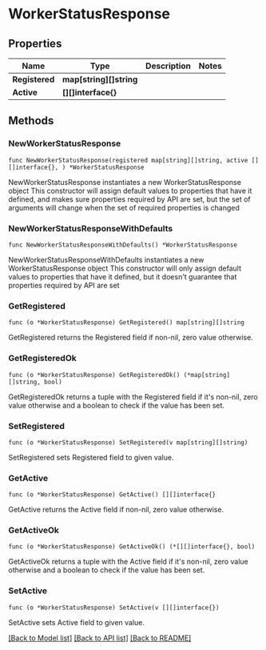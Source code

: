 # WorkerStatusResponse

## Properties

Name | Type | Description | Notes
------------ | ------------- | ------------- | -------------
**Registered** | **map[string][]string** |  | 
**Active** | **[][]interface{}** |  | 

## Methods

### NewWorkerStatusResponse

`func NewWorkerStatusResponse(registered map[string][]string, active [][]interface{}, ) *WorkerStatusResponse`

NewWorkerStatusResponse instantiates a new WorkerStatusResponse object
This constructor will assign default values to properties that have it defined,
and makes sure properties required by API are set, but the set of arguments
will change when the set of required properties is changed

### NewWorkerStatusResponseWithDefaults

`func NewWorkerStatusResponseWithDefaults() *WorkerStatusResponse`

NewWorkerStatusResponseWithDefaults instantiates a new WorkerStatusResponse object
This constructor will only assign default values to properties that have it defined,
but it doesn't guarantee that properties required by API are set

### GetRegistered

`func (o *WorkerStatusResponse) GetRegistered() map[string][]string`

GetRegistered returns the Registered field if non-nil, zero value otherwise.

### GetRegisteredOk

`func (o *WorkerStatusResponse) GetRegisteredOk() (*map[string][]string, bool)`

GetRegisteredOk returns a tuple with the Registered field if it's non-nil, zero value otherwise
and a boolean to check if the value has been set.

### SetRegistered

`func (o *WorkerStatusResponse) SetRegistered(v map[string][]string)`

SetRegistered sets Registered field to given value.


### GetActive

`func (o *WorkerStatusResponse) GetActive() [][]interface{}`

GetActive returns the Active field if non-nil, zero value otherwise.

### GetActiveOk

`func (o *WorkerStatusResponse) GetActiveOk() (*[][]interface{}, bool)`

GetActiveOk returns a tuple with the Active field if it's non-nil, zero value otherwise
and a boolean to check if the value has been set.

### SetActive

`func (o *WorkerStatusResponse) SetActive(v [][]interface{})`

SetActive sets Active field to given value.



[[Back to Model list]](../README.md#documentation-for-models) [[Back to API list]](../README.md#documentation-for-api-endpoints) [[Back to README]](../README.md)


